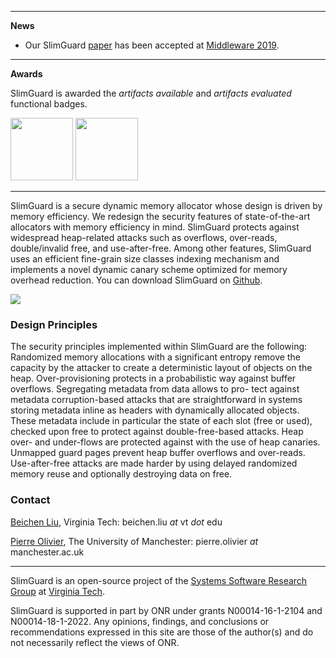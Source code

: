 * * *
**News**

- Our SlimGuard [paper](https://dl.acm.org/citation.cfm?id=3361532) has been accepted
at [Middleware 2019](http://2019.middleware-conference.org/).

* * *

**Awards**

SlimGuard is awarded the _artifacts available_ and _artifacts evaluated_ functional badges.
 
<img src="https://raw.githubusercontent.com/ssrg-vt/SlimGuard/master/doc/artifacts_available.jpg" width="100">
<img src="https://raw.githubusercontent.com/ssrg-vt/SlimGuard/master/doc/artifacts_evaluated_functional.jpg" width="100">


* * *
SlimGuard is a secure dynamic memory allocator whose design is driven by memory
efficiency. We redesign the security features of state-of-the-art allocators
with memory efficiency in mind. SlimGuard protects against widespread
heap-related attacks such as overflows, over-reads, double/invalid free, and
use-after-free. Among other features, SlimGuard uses an efficient fine-grain
size classes indexing mechanism and implements a novel dynamic canary scheme
optimized for memory overhead reduction. You can download SlimGuard on
[Github](https://github.com/ssrg-vt/SlimGuard/).

![](https://raw.githubusercontent.com/ssrg-vt/SlimGuard/master/doc/overview.png)

### Design Principles

The security principles implemented within SlimGuard are the following:
Randomized memory allocations with a significant entropy remove the capacity
by the attacker to create a deterministic layout of objects on the heap.
Over-provisioning protects in a probabilistic way against buffer overflows.
Segregating metadata from data allows to pro- tect against metadata
corruption-based attacks that are straightforward in systems storing
metadata inline as headers with dynamically allocated objects. These metadata
include in particular the state of each slot (free or used), checked upon free
to protect against double-free-based attacks. Heap over- and under-flows are
protected against with the use of heap canaries. Unmapped guard pages prevent
heap buffer overflows and over-reads. Use-after-free attacks are made harder by
using delayed randomized memory reuse and optionally destroying data on free.

### Contact

[Beichen Liu](), Virginia Tech: beichen.liu *at* vt *dot* edu

[Pierre Olivier](https://sites.google.com/view/pierreolivier), The University of Manchester: pierre.olivier *at* manchester.ac.uk

* * *

SlimGuard is an open-source project of the [Systems Software Research
Group](https://www.ssrg.ece.vt.edu/) at [Virginia Tech](https://vt.edu/).

SlimGuard is supported in part by ONR under grants N00014-16-1-2104 and
N00014-18-1-2022. Any opinions, findings, and conclusions or recommendations
expressed in this site are those of the author(s) and do not necessarily
reflect the views of ONR.
